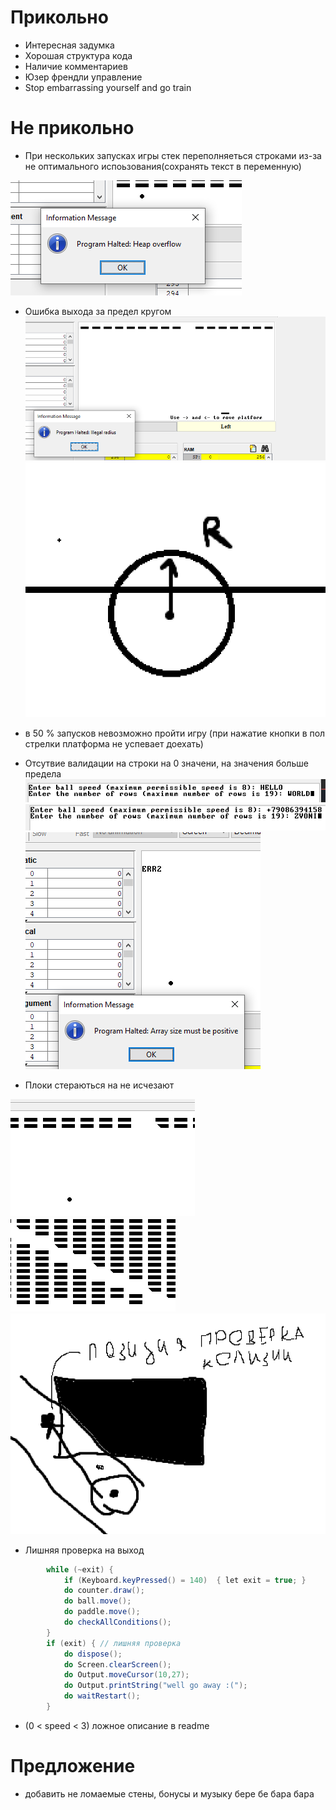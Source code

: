 # Прикольно
- Интересная задумка
- Хорошая структура кода
- Наличие комментариев
- Юзер френдли управление
- Stop embarrassing yourself and go train


# Не прикольно

- При нескольких запусках игры стек переполняеться строками из-за не оптимального испоьзования(сохранять текст в переменную)

![alt text](image-8.png)

- Ошибка выхода за предел кругом ![](image.png) 
![alt text](image-9.png)
- в 50 % запусков невозможно пройти игру (при нажатие кнопки в пол стрелки платформа не успевает доехать)
- Отсутвие валидации на строки на 0 значени, на значения больше предела ![alt text](image-1.png)
![alt text](image-5.png)
![alt text](image-2.png)

- Плоки стераються на не исчезают

![alt text](image-4.png)
![alt text](image-6.png)
![alt text](image-7.png)

- Лишняя проверка на выход
```C#
		while (~exit) {
			if (Keyboard.keyPressed() = 140)  { let exit = true; }
			do counter.draw();
			do ball.move();
			do paddle.move();
			do checkAllConditions();
		}
		if (exit) { // лишняя проверка
			do dispose();
			do Screen.clearScreen();
            do Output.moveCursor(10,27);
	        do Output.printString("well go away :(");
			do waitRestart();
	    }
```
-  (0 < speed < 3) ложное описание в readme

# Предложение
- добавить не ломаемые стены, бонусы и музыку бере бе бара бара